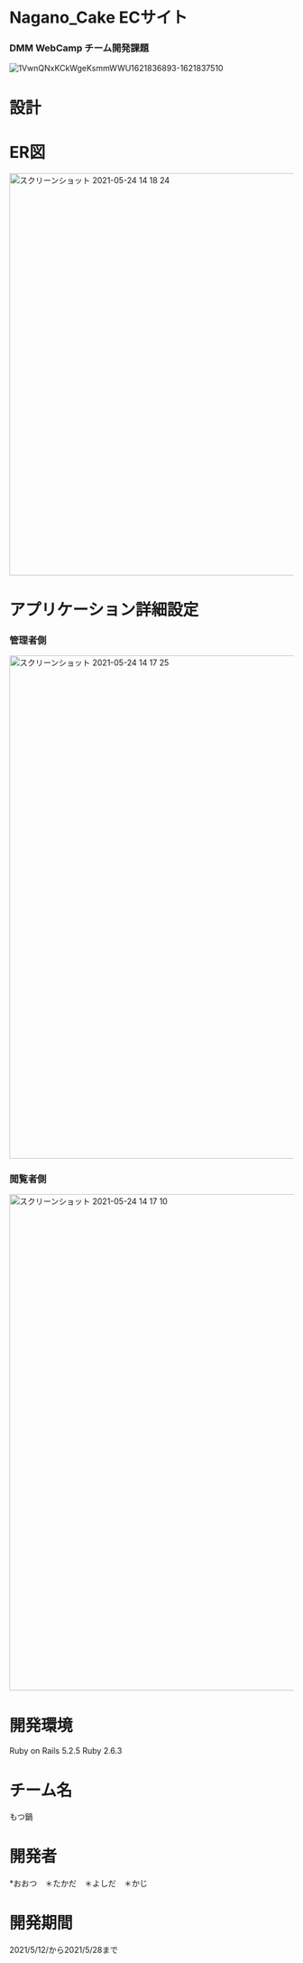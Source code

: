 # Nagano_Cake ECサイト
### DMM WebCamp チーム開発課題
![1VwnQNxKCkWgeKsmmWWU1621836893-1621837510](https://user-images.githubusercontent.com/81062671/119306375-0554c780-bca5-11eb-8e45-1d4ea5a53d56.gif)

# 設計

# ER図
<img width="713" alt="スクリーンショット 2021-05-24 14 18 24" src="https://user-images.githubusercontent.com/79855871/119301876-21a13600-bc9e-11eb-8431-b25a651526e1.png">

# アプリケーション詳細設定
### 管理者側
<img width="892" alt="スクリーンショット 2021-05-24 14 17 25" src="https://user-images.githubusercontent.com/79855871/119301475-814b1180-bc9d-11eb-81f4-7a341f0a6950.png">

### 閲覧者側
<img width="880" alt="スクリーンショット 2021-05-24 14 17 10" src="https://user-images.githubusercontent.com/79855871/119301833-0e8e6600-bc9e-11eb-8f6f-90628f0cf389.png">

# 開発環境
Ruby on Rails 5.2.5 Ruby 2.6.3
# チーム名
もつ鍋
# 開発者
*おおつ　＊たかだ　＊よしだ　＊かじ
# 開発期間
2021/5/12/から2021/5/28まで
